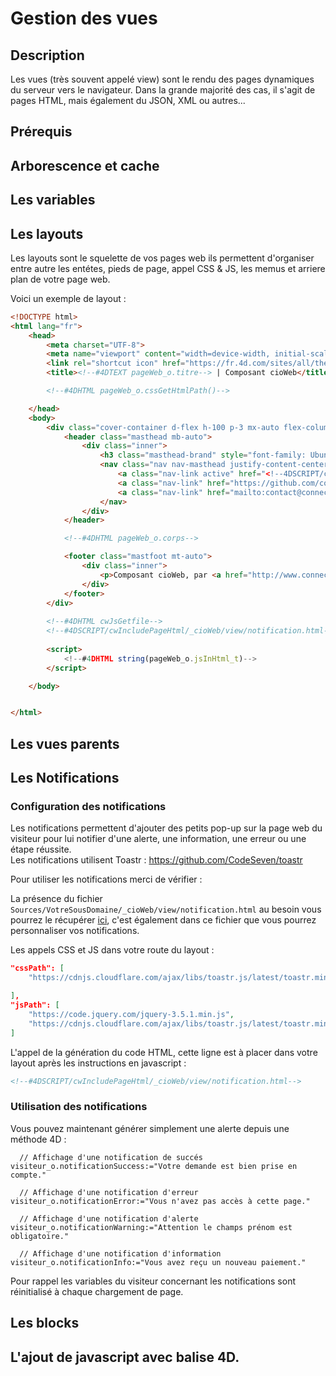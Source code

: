 ﻿# Gestion des vues

## Description
Les vues (très souvent appelé view) sont le rendu des pages dynamiques du serveur vers le navigateur. Dans la grande majorité des cas, il s'agit de pages HTML, mais également du JSON, XML ou autres...

## Prérequis

## Arborescence et cache

## Les variables

## Les layouts
Les layouts sont le squelette de vos pages web ils permettent d'organiser entre autre les entétes, pieds de page, appel CSS & JS, les memus et arriere plan de votre page web.

Voici un exemple de layout :
```html
<!DOCTYPE html>
<html lang="fr">
	<head>
		<meta charset="UTF-8">
		<meta name="viewport" content="width=device-width, initial-scale=1.0">
		<link rel="shortcut icon" href="https://fr.4d.com/sites/all/themes/bactency/favicon.ico">
		<title><!--#4DTEXT pageWeb_o.titre--> | Composant cioWeb</title>

		<!--#4DHTML pageWeb_o.cssGetHtmlPath()-->

	</head>
	<body>
		<div class="cover-container d-flex h-100 p-3 mx-auto flex-column">
			<header class="masthead mb-auto">
				<div class="inner">
					<h3 class="masthead-brand" style="font-family: Ubuntu;">Connect <span style="color: #82E83F;">IO</span></h3>
					<nav class="nav nav-masthead justify-content-center">
						<a class="nav-link active" href="<!--4DSCRIPT/cwLibToUrl/index-->">Accueil</a>
						<a class="nav-link" href="https://github.com/connect-io/cioWeb.4dbase" target="_blank">Suivre le projet sur github</a>
						<a class="nav-link" href="mailto:contact@connect-io.fr">Contact</a>
					</nav>
				</div>
			</header>

			<!--#4DHTML pageWeb_o.corps-->

			<footer class="mastfoot mt-auto">
				<div class="inner">
					<p>Composant cioWeb, par <a href="http://www.connect-io.fr">Connect IO</a>.</p>
				</div>
			</footer>
		</div>
		
		<!--#4DHTML cwJsGetfile-->
		<!--#4DSCRIPT/cwIncludePageHtml/_cioWeb/view/notification.html-->
		
		<script>
			<!--#4DHTML string(pageWeb_o.jsInHtml_t)-->
		</script>

	</body>


</html>
```



## Les vues parents

## Les Notifications
### Configuration des notifications
Les notifications permettent d'ajouter des petits pop-up sur la page web du visiteur pour lui notifier d'une alerte, une information, une erreur ou une étape réussite.  
Les notifications utilisent Toastr : https://github.com/CodeSeven/toastr

Pour utiliser les notifications merci de vérifier :

La présence du fichier ```Sources/VotreSousDomaine/_cioWeb/view/notification.html``` au besoin vous pourrez le récupérer [ici](https://github.com/connect-io/cioWeb.4dbase/blob/18R3-source/Resources/modelSources/_cioWeb/view/notification.html), c'est également dans ce fichier que vous pourrez personnaliser vos notifications.

Les appels CSS et JS dans votre route du layout :
```json
"cssPath": [
    "https://cdnjs.cloudflare.com/ajax/libs/toastr.js/latest/toastr.min.css"

],
"jsPath": [
    "https://code.jquery.com/jquery-3.5.1.min.js",
    "https://cdnjs.cloudflare.com/ajax/libs/toastr.js/latest/toastr.min.js"
]
```

L'appel de la génération du code HTML, cette ligne est à placer dans votre layout après les instructions en javascript :
```html
<!--#4DSCRIPT/cwIncludePageHtml/_cioWeb/view/notification.html-->
```

### Utilisation des notifications
Vous pouvez maintenant générer simplement une alerte depuis une méthode 4D :
```4d
  // Affichage d'une notification de succés
visiteur_o.notificationSuccess:="Votre demande est bien prise en compte."

  // Affichage d'une notification d'erreur
visiteur_o.notificationError:="Vous n'avez pas accès à cette page."

  // Affichage d'une notification d'alerte
visiteur_o.notificationWarning:="Attention le champs prénom est obligatoire."

  // Affichage d'une notification d'information
visiteur_o.notificationInfo:="Vous avez reçu un nouveau paiement."
```

Pour rappel les variables du visiteur concernant les notifications sont réinitialisé à chaque chargement de page.

## Les blocks

## L'ajout de javascript avec balise 4D.
<!--#4DHTML string(pageWeb_o.jsInHtml_t)-->

